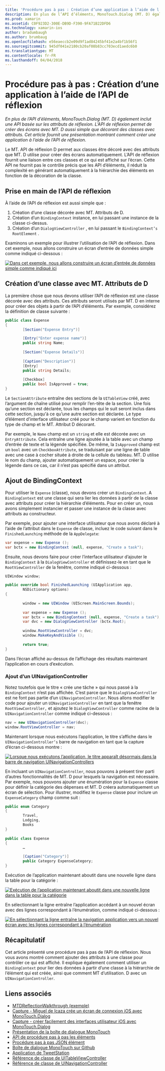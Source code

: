 ```yaml
---
title: 'Procédure pas à pas : Création d’une application à l’aide de l’API de réflexion'
description: En plus de l’API d’éléments, MonoTouch.Dialog (MT. D) également inclut une API basée sur les attributs de réflexion. L’API de réflexion permet de créer des écrans avec MT. D aussi simple que décorant des classes avec attributs. Cet article fournit une présentation montrant comment créer une application à l’aide de l’API de réflexion.
ms.prod: xamarin
ms.assetid: C0F923D2-300E-DB9D-F390-9FA71B22DFD6
ms.technology: xamarin-ios
author: bradumbaugh
ms.author: brumbaug
ms.openlocfilehash: e56eaeccb2e09d9f1ad84245bf41e2a4bf1b56f1
ms.sourcegitcommit: 945df041e2180cb20af08b83cc703ecd1aedc6b0
ms.translationtype: MT
ms.contentlocale: fr-FR
ms.lasthandoff: 04/04/2018
---
```

# <a name="walkthrough-creating-an-application-using-the-reflection-api"></a>Procédure pas à pas : Création d’une application à l’aide de l’API de réflexion

_En plus de l’API d’éléments, MonoTouch.Dialog (MT. D) également inclut une API basée sur les attributs de réflexion. L’API de réflexion permet de créer des écrans avec MT. D aussi simple que décorant des classes avec attributs. Cet article fournit une présentation montrant comment créer une application à l’aide de l’API de réflexion._


Le MT. API de réflexion D permet aux classes être décoré avec des attributs que MT. D utilise pour créer des écrans automatiquement. L’API de réflexion fournit une liaison entre ces classes et ce qui est affiché sur l’écran. Cette API ne fournit pas le contrôle précis que les API d’éléments, il réduit la complexité en générant automatiquement à la hiérarchie des éléments en fonction de la décoration de la classe.

 <a name="Getting_Started_with_the_Reflection_API" />


## <a name="getting-started-with-the-reflection-api"></a>Prise en main de l’API de réflexion

À l’aide de l’API de réflexion est aussi simple que :

1.  Création d’une classe décorée avec MT. Attributs de D.
1.  Création d’un `BindingContext` instance, en lui passant une instance de la classe ci-dessus. 
1.  Création d’un `DialogViewController` , en lui passant le `BindingContext’s` `RootElement` . 


Examinons un exemple pour illustrer l’utilisation de l’API de réflexion. Dans cet exemple, nous allons construire un écran d’entrée de données simple comme indiqué ci-dessous :

 [![](reflection-api-walkthrough-images/01-expense-entry.png "Dans cet exemple, nous allons construire un écran d’entrée de données simple comme indiqué ici")](reflection-api-walkthrough-images/01-expense-entry.png#lightbox)

 <a name="Creating_a_Class_with_MT.D_Attributes" />


## <a name="creating-a-class-with-mtd-attributes"></a>Création d’une classe avec MT. Attributs de D

La première chose que nous devons utiliser l’API de réflexion est une classe décorée avec des attributs. Ces attributs seront utilisés par MT. D en interne pour créer des objets à partir de l’API d’éléments. Par exemple, considérez la définition de classe suivante :

```csharp
public class Expense
{
        [Section("Expense Entry")]

        [Entry("Enter expense name")]
        public string Name;
        
        [Section("Expense Details")]
  
        [Caption("Description")]
        [Entry]
        public string Details;
        
        [Checkbox]
        public bool IsApproved = true;
}
```

Le `SectionAttribute` entraîne des sections de la `UITableView` créé, avec l’argument de chaîne utilisé pour remplir l’en-tête de la section. Une fois qu’une section est déclarée, tous les champs qui le suit seront inclus dans cette section, jusqu'à ce qu’une autre section est déclarée.
Le type d’élément d’interface utilisateur créé pour le champ varient en fonction du type de champ et le MT. Attribut D décorant.

Par exemple, le `Name` champ est un `string` et elle est décorée avec un `EntryAttribute`. Cela entraîne une ligne ajoutée à la table avec un champ d’entrée de texte et la légende spécifiée. De même, la `IsApproved` champ est un `bool` avec un `CheckboxAttribute`, se traduisant par une ligne de table avec une case à cocher située à droite de la cellule du tableau. MT. D utilise le nom du champ, ajouter automatiquement un espace, pour créer la légende dans ce cas, car il n’est pas spécifié dans un attribut.

 <a name="Adding_the_BindingContext" />


## <a name="adding-the-bindingcontext"></a>Ajout de BindingContext

Pour utiliser le `Expense` (classe), nous devons créer un `BindingContext`. A `BindingContext` est une classe qui sera lier les données à partir de la classe avec attributs pour créer la hiérarchie d’éléments. Pour en créer un, nous avons simplement instancier et passer une instance de la classe avec attributs au constructeur.

Par exemple, pour ajouter une interface utilisateur que nous avons déclaré à l’aide de l’attribut dans le `Expense` de classe, incluez le code suivant dans le `FinishedLaunching` méthode de la `AppDelegate`:

```csharp
var expense = new Expense ();
var bctx = new BindingContext (null, expense, "Create a task");
```

Ensuite, nous devons faire pour créer l’interface utilisateur d’ajouter le `BindingContext` à la `DialogViewController` et définissez-le en tant que le `RootViewController` de la fenêtre, comme indiqué ci-dessous :

```csharp
UIWindow window;

public override bool FinishedLaunching (UIApplication app, 
        NSDictionary options)
{
   
        window = new UIWindow (UIScreen.MainScreen.Bounds);
            
        var expense = new Expense ();
        var bctx = new BindingContext (null, expense, "Create a task");
        var dvc = new DialogViewController (bctx.Root);
            
        window.RootViewController = dvc;
        window.MakeKeyAndVisible ();
            
        return true;
}
```

Dans l’écran affiché au-dessus de l’affichage des résultats maintenant l’application en cours d’exécution.

 <a name="Adding_a_UINavigationController" />


### <a name="adding-a-uinavigationcontroller"></a>Ajout d’un UINavigationController

Notez toutefois que le titre « crée une tâche » qui nous passé à la `BindingContext` n’est pas affichée. C’est parce que le `DialogViewController` est ne font pas partie d’un `UINavigatonController`. Nous allons modifier le code pour ajouter un `UINavigationController` en tant que la fenêtre `RootViewController,` et ajoutez le `DialogViewController` comme racine de la `UINavigationController` comme indiqué ci-dessous :

```csharp
nav = new UINavigationController(dvc);
window.RootViewController = nav;
```

Maintenant lorsque nous exécutons l’application, le titre s’affiche dans le `UINavigationController’s` barre de navigation en tant que la capture d’écran ci-dessous montre :

 [![](reflection-api-walkthrough-images/02-create-task.png "Lorsque nous exécutons l’application, le titre apparaît désormais dans la barre de navigation UINavigationControllers")](reflection-api-walkthrough-images/02-create-task.png#lightbox)

En incluant un `UINavigationController`, nous pouvons à présent tirer parti d’autres fonctionnalités de MT. D pour lesquels la navigation est nécessaire. Par exemple, nous pouvons ajouter une énumération pour la `Expense` classe pour définir la catégorie des dépenses et MT. D créera automatiquement un écran de sélection. Pour illustrer, modifiez le `Expense` classe pour inclure un `ExpenseCategory` champ comme suit :

```csharp
public enum Category
{
        Travel,
        Lodging,
        Books
}
        
public class Expense
{
        …

        [Caption("Category")]
        public Category ExpenseCategory;
}
```

Exécution de l’application maintenant aboutit dans une nouvelle ligne dans la table pour la catégorie :

 [![](reflection-api-walkthrough-images/03-set-details.png "Exécution de l’application maintenant aboutit dans une nouvelle ligne dans la table pour la catégorie")](reflection-api-walkthrough-images/03-set-details.png#lightbox)

En sélectionnant la ligne entraîne l’application accédant à un nouvel écran avec des lignes correspondant à l’énumération, comme indiqué ci-dessous :

 [![](reflection-api-walkthrough-images/04-set-category.png "En sélectionnant la ligne entraîne la navigation application vers un nouvel écran avec les lignes correspondant à l’énumération")](reflection-api-walkthrough-images/04-set-category.png#lightbox)

 <a name="Summary" />


## <a name="summary"></a>Récapitulatif

Cet article présenté une procédure pas à pas de l’API de réflexion. Nous vous avons montré comment ajouter des attributs à une classe pour contrôler ce qui est affiché. Il explique également comment utiliser un `BindingContext` pour lier des données à partir d’une classe à la hiérarchie de l’élément qui est créée, ainsi que comment MT d’utilisation. D avec un `UINavigationController`.


## <a name="related-links"></a>Liens associés

- [MTDReflectionWalkthrough (exemple)](https://developer.xamarin.com/samples/MTDReflectionWalkthrough/)
- [Capture - Miguel de Icaza crée un écran de connexion iOS avec MonoTouch.Dialog](http://youtu.be/3butqB1EG0c)
- [Capture - créer facilement des interfaces utilisateur iOS avec MonoTouch.Dialog](http://youtu.be/j7OC5r8ZkYg)
- [Présentation de la boîte de dialogue MonoTouch](~/ios/user-interface/monotouch.dialog/index.md)
- [API de procédure pas à pas les éléments](~/ios/user-interface/monotouch.dialog/elements-api-walkthrough.md)
- [Procédure pas à pas JSON élément](~/ios/user-interface/monotouch.dialog/monotouch.dialog-json-markup.md)
- [Boîte de dialogue MonoTouch sur Github](https://github.com/migueldeicaza/MonoTouch.Dialog)
- [Application de TweetStation](https://github.com/migueldeicaza/TweetStation)
- [Référence de classe de UITableViewController](http://developer.apple.com/library/ios/#DOCUMENTATION/UIKit/Reference/UITableViewController_Class/Reference/Reference.html)
- [Référence de classe de UINavigationController](http://developer.apple.com/library/ios/#documentation/UIKit/Reference/UINavigationController_Class/Reference/Reference.html)
